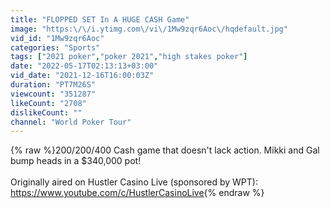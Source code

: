 ```yaml
---
title: "FLOPPED SET In A HUGE CASH Game"
image: "https:\/\/i.ytimg.com\/vi\/1Mw9zqr6Aoc\/hqdefault.jpg"
vid_id: "1Mw9zqr6Aoc"
categories: "Sports"
tags: ["2021 poker","poker 2021","high stakes poker"]
date: "2022-05-17T02:13:13+03:00"
vid_date: "2021-12-16T16:00:03Z"
duration: "PT7M26S"
viewcount: "351287"
likeCount: "2708"
dislikeCount: ""
channel: "World Poker Tour"
---
```

{% raw %}200/200/400 Cash game that doesn't lack action. Mikki and Gal bump heads in a $340,000 pot!<br /><br />Originally aired on Hustler Casino Live (sponsored by WPT): <a rel="nofollow" target="blank" href="https://www.youtube.com/c/HustlerCasinoLive">https://www.youtube.com/c/HustlerCasinoLive</a>{% endraw %}
